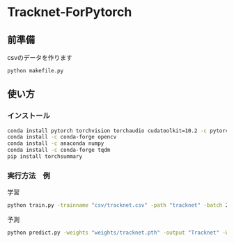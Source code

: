 # Tracknet-ForPytorch

## 前準備

csvのデータを作ります

```bash
python makefile.py
```

## 使い方

### インストール

```bash
conda install pytorch torchvision torchaudio cudatoolkit=10.2 -c pytorch
conda install -c conda-forge opencv
conda install -c anaconda numpy
conda install -c conda-forge tqdm
pip install torchsummary
```

### 実行方法　例

学習
```bash
python train.py -trainname "csv/tracknet.csv" -path "tracknet" -batch 2 -e 500 -Withtqdm True
```

予測
```bash
python predict.py -weights "weights/tracknet.pth" -output "Tracknet" -Withtqdm True
```
